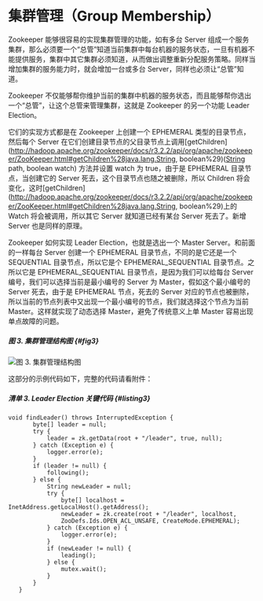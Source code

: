# 集群管理（Group Membership）

Zookeeper 能够很容易的实现集群管理的功能，如有多台 Server 组成一个服务集群，那么必须要一个“总管”知道当前集群中每台机器的服务状态，一旦有机器不能提供服务，集群中其它集群必须知道，从而做出调整重新分配服务策略。同样当增加集群的服务能力时，就会增加一台或多台 Server，同样也必须让“总管”知道。

Zookeeper 不仅能够帮你维护当前的集群中机器的服务状态，而且能够帮你选出一个“总管”，让这个总管来管理集群，这就是 Zookeeper 的另一个功能 Leader Election。

它们的实现方式都是在 Zookeeper 上创建一个 EPHEMERAL 类型的目录节点，然后每个 Server 在它们创建目录节点的父目录节点上调用[getChildren](http://hadoop.apache.org/zookeeper/docs/r3.2.2/api/org/apache/zookeeper/ZooKeeper.html#getChildren%28java.lang.String, boolean%29)\([String](http://java.sun.com/javase/6/docs/api/java/lang/String.html?is-external=true) path, boolean watch\) 方法并设置 watch 为 true，由于是 EPHEMERAL 目录节点，当创建它的 Server 死去，这个目录节点也随之被删除，所以 Children 将会变化，这时[getChildren](http://hadoop.apache.org/zookeeper/docs/r3.2.2/api/org/apache/zookeeper/ZooKeeper.html#getChildren%28java.lang.String, boolean%29)上的 Watch 将会被调用，所以其它 Server 就知道已经有某台 Server 死去了。新增 Server 也是同样的原理。

Zookeeper 如何实现 Leader Election，也就是选出一个 Master Server。和前面的一样每台 Server 创建一个 EPHEMERAL 目录节点，不同的是它还是一个 SEQUENTIAL 目录节点，所以它是个 EPHEMERAL\_SEQUENTIAL 目录节点。之所以它是 EPHEMERAL\_SEQUENTIAL 目录节点，是因为我们可以给每台 Server 编号，我们可以选择当前是最小编号的 Server 为 Master，假如这个最小编号的 Server 死去，由于是 EPHEMERAL 节点，死去的 Server 对应的节点也被删除，所以当前的节点列表中又出现一个最小编号的节点，我们就选择这个节点为当前 Master。这样就实现了动态选择 Master，避免了传统意义上单 Master 容易出现单点故障的问题。

##### 图 3. 集群管理结构图 {#fig3}

![](https://www.ibm.com/developerworks/cn/opensource/os-cn-zookeeper/image003.gif "图 3. 集群管理结构图")

这部分的示例代码如下，完整的代码请看附件：

##### 清单 3. Leader Election 关键代码 {#listing3}

```
void findLeader() throws InterruptedException { 
       byte[] leader = null; 
       try { 
           leader = zk.getData(root + "/leader", true, null); 
       } catch (Exception e) { 
           logger.error(e); 
       } 
       if (leader != null) { 
           following(); 
       } else { 
           String newLeader = null; 
           try { 
               byte[] localhost = InetAddress.getLocalHost().getAddress(); 
               newLeader = zk.create(root + "/leader", localhost, 
               ZooDefs.Ids.OPEN_ACL_UNSAFE, CreateMode.EPHEMERAL); 
           } catch (Exception e) { 
               logger.error(e); 
           } 
           if (newLeader != null) { 
               leading(); 
           } else { 
               mutex.wait(); 
           } 
       } 
   }
```



